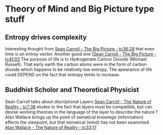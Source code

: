 # Theory of Mind and Big Picture type stuff

## Entropy drives complexity
Interesting thought from [Sean Carroll - The Big Picture - tc36:28](https://youtu.be/2JsKwyRFiYY?t=2188) that even time is an entroy vector. 
Another good one [[Sean Carroll - The Big Picture - tc41:03](https://youtu.be/2JsKwyRFiYY?t=2463) The purpose of life is to Hydrogenate Carbon Dioxide (Michael Russell).  That early earth the carbon atoms were in the form of carbon dioxide which happens to be relatively low entropy.  The apearance of life could DEPEND on the fact that entropy tends to increase.

## Buddhist Scholor and Theoretical Physicist
Sean Carroll talks about discriptional Layers [Sean Carroll - The Nature of Reality - tc7:38](https://youtu.be/pLbSlC0Pucw?t=458) eludes to the fact that layers must be compatible, but can devise working theories in the language of the layer to describe the nature ?
Alan Wallace brings up the point of sematical knowlege (information) effects the viewpoint, but that sematical (mind) has not been examinted [Alan Wallace - The Nature of Reality - tc33:17](https://youtu.be/pLbSlC0Pucw?t=1997)
